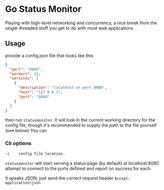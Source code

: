 # Go Status Monitor

Playing with high-level networking and concurrency, a nice break from the single-threaded stuff you get to do with most web applications.

## Usage
provide a config.json file that looks like this

```json
{
  "port": "8080",
  "workers": 10,
  "services": [
    {
      "description": "localhost on port 8080",
      "host": "127.0.0.1",
      "port": "8080"
    }
  ]
}
```

then run `statusmonitor`. It will look in the current working directory for the config file, though it's recommended to supply the path to the file yourself (see below)
You can

### Cli options

```bash
-c    config file location.
```

`statusmonitor` will start serving a status page (by default) at localhost:8080 attempt to connect to the ports defined and report on success for each.

It speaks JSON, just send the correct request header `Accept: application/json`
